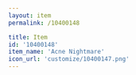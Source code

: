 ```yaml
---
layout: item
permalink: /10400148

title: Item
id: '10400148'
item_name: 'Acne Nightmare'
icon_url: 'customize/10400147.png'
---
```

